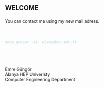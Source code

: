 
## WELCOME 

### 
You can contact me using my new mail adress.
<br>
<code>
<p style="color:lightblue;">
emre.gungor -at- alanyahep.edu.tr
</p>
</code>

<br><br>
Emre Güngör <br>
Alanya HEP Univeristy<br>
Computer Engineering Department<br>

<!--
**mregungor/mregungor** is a ✨ _special_ ✨ repository because its `README.md` (this file) appears on your GitHub profile.

Here are some ideas to get you started:

- 🔭 I’m currently working on ...
- 🌱 I’m currently learning ...
- 👯 I’m looking to collaborate on ...
- 🤔 I’m looking for help with ...
- 💬 Ask me about ...
- 📫 How to reach me: ...
- 😄 Pronouns: ...
- ⚡ Fun fact: ...
-->
